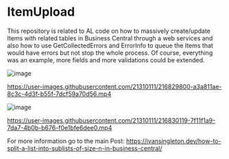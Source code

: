 # ItemUpload

This repository is related to AL code on how to massively create/update Items with related tables in Business Central through a web services and also how to use GetCollectedErrors and ErrorInfo to queue the Items that would have errors but not stop the whole process. Of course, everything was an example, more fields and more validations could be extended.

![image](https://user-images.githubusercontent.com/21310111/216829663-b61d36d6-326a-47e7-bd9f-d116ddfd3fe7.png)


https://user-images.githubusercontent.com/21310111/216829800-a3a811ae-8c3c-4d3f-b55f-7dcf59a70d56.mp4

![image](https://user-images.githubusercontent.com/21310111/216829679-bfe26c19-caeb-4d79-8c86-c909083ca183.png)


https://user-images.githubusercontent.com/21310111/216830119-7f11f1a9-7da7-4b0b-b676-f0e1bfe6dee0.mp4


For more information go to the main Post:
https://ivansingleton.dev/how-to-split-a-list-into-sublists-of-size-n-in-business-central/

